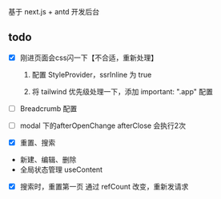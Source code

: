 基于 next.js + antd 开发后台








## todo
- [x] 刚进页面会css闪一下【不合适，重新处理】

  1. 配置 StyleProvider，ssrInline 为 true

  1. 将 tailwind 优先级处理一下，添加  important: ".app" 配置

- [ ] Breadcrumb 配置

- [ ] modal 下的afterOpenChange  afterClose 会执行2次
- [x] 重置、搜索
- 新建、编辑、删除
- 全局状态管理 useContent

- [x] 搜索时，重置第一页
  通过 refCount 改变，重新发请求